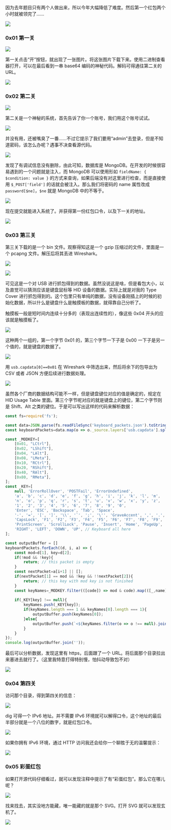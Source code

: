 因为去年题目只有两个人做出来，所以今年大幅降低了难度。然后第一个红包两个小时就被领完了……

![](0.png)

### 0x01 第一关

![](1_hint.png)

第一关点击“开”按钮，就出现了一张图片。将这张图片下载下来。使用二进制查看器打开，可以在最后看到一串 base64 编码的神秘代码。解码可得通往第二关的 URL。

![](1_base64.png)

### 0x02 第二关

![](2_entry.png)

第二关是一个神秘的系统，首先告诉了你一个账号，我们用这个账号试试。

![](2_guest.png)

并没有用，还被嘴臭了一番……不过它提示了我们要用“admin”去登录，但是不知道密码，该怎么办呢？遇事不决查看源代码。

![](2_debug.png)

发现了有调试信息没有删除，由此可知，数据库是 MongoDB。在开发的时候很容易遇到的一个问题就是注入，而 MongoDB 可以使用形如 `fieldName: { $condition: value }` 的方式来查询，如果后端没有对这里进行检查，而是直接使用 `$_POST['field']` 的话就会被注入。那么我们将密码的 name 属性改成 `password[$ne]`，`$ne` 就是 MongoDB 中的不等于。

![](2_injection.png)

现在提交就能进入系统了。并获得第一份红包口令，以及下一关的地址。

![](2_ok.png)

### 0x03 第三关

第三关下载的是一个 bin 文件。观察得知这是一个 gzip 压缩过的文件，里面是一个 pcapng 文件。解压后将其丢进 Wireshark。

![](3_gzip.png)

![](3_wireshark.png)

可见这是一个对 USB 进行抓包得到的数据。虽然没说这是啥，但是看包大小，以及直觉可以猜测应该是键盘鼠标等 HID 设备的数据。实际上就是对我的 Type Cover 进行抓包得到的。这个包里只有单纯的数据，没有设备刚插上的时候的初始化数据，所以什么是键盘什么是触摸板的数据，就得靠自己分析了。

触摸板一般是短时间内连续十分多的（表现出连续性的），像这些 0x04 开头的应该就是触摸板了。

![](3_trackpad.png)

这种两个一组的，第一个字节 0x01 的，第三个字节一下子是 0x00 一下子是另一个值的，就是键盘的数据了。

![](3_keyboard.png)

用 `usb.capdata[0]==0x01` 在 Wireshark 中筛选出来，然后将余下的包导出为 CSV 或者 JSON 方便后续进行数据处理。

![](3_exportcsv.png)

虽然各个厂商的数据结构可能不一样，但是键盘键位对应的值是确定的，规定在 HID Usage Table 里面。第三个字节呢对应的就是键盘上的键位，第二个字节则是 Shift、Alt 之类的键位。于是可以写出这样的代码来解析数据：

```javascript
const fs=require('fs');

const data=JSON.parse(fs.readFileSync('keyboard_packets.json').toString());
const keyboardPackets=data.map(o => o._source.layers['usb.capdata'].split(':').map(n => parseInt(n, 16)));

const _MODKEY=[
	[0x01, "LCtrl"],
	[0x02, "LShift"],
	[0x04, "LAlt"],
	[0x08, "LMeta"],
	[0x10, "RCtrl"],
	[0x20, "RShift"],
	[0x40, "RAlt"],
	[0x80, "RMeta"],
];
const _KEY=[
	null, 'ErrorRollOver', 'POSTFail', 'ErrorUndefined',
	'a', 'b', 'c', 'd', 'e', 'f', 'g', 'h', 'i', 'j', 'k', 'l', 'm',
	'n', 'o', 'p', 'q', 'r', 's', 't', 'u', 'v', 'w', 'x', 'y', 'z',
	'1', '2', '3', '4', '5', '6', '7', '8', '9', '0',
	'Enter', 'ESC', 'Backspace', 'Tab', 'Space',
	'-', '=', '[', ']', '\\', '`', ';', '\'', 'GraveAccent', ',', '.', '/',
	'CapsLock', 'F1', 'F2', 'F3', 'F4', 'F5', 'F6', 'F7', 'F8', 'F9', 'F10', 'F11', 'F12',
	'PrintScreen', 'ScrollLock', 'Pause', 'Insert', 'Home', 'PageUp', 'DeleteForward', 'End', 'PageDown',
	'RIGHT', 'LEFT', 'DOWN', 'UP', // Keyboard all here
];

const outputBuffer = []
keyboardPackets.forEach((d, i, a) => {
	const mod=d[1], key=d[2];
	if(!mod && !key){
		return; // this packet is empty
	}
	const nextPacket=a[i+1] || [];
	if(nextPacket[1] == mod && !key && !!nextPacket[2]){
		return; // this key with mod key is not finished
	}
	const keyNames=_MODKEY.filter(([code]) => mod & code).map(([_,name]) => name);
	
	if(_KEY[key] !== null){
		keyNames.push(_KEY[key]);
		if(keyNames.length === 1 && keyNames[0].length === 1){
			outputBuffer.push(keyNames[0]);
		}else{
			outputBuffer.push(`<${keyNames.filter(o => o !== null).join('+')}>`);
		}
	}
});
console.log(outputBuffer.join(''));
```

最后可以分析数据，发现这里有 https，后面跟了一个 URL。将后面那个目录拉出来塞进去就行了。（这里我特意打得特别慢，怕抖动导致包不对）

![](3_parsed.png)

### 0x04 第四关

访问那个目录，得到第四关的信息：

![](4_hint.png)

dig 可得一个 IPv6 地址。并不需要 IPv6 环境就可以解得口令，这个地址的最后半部分就是一个八位的数字，就是红包口令。

![](4_dig.png)

如果你拥有 IPv6 环境，通过 HTTP 访问我还会给你一个聊胜于无的温馨提示：

![](4_v6hint.png)

### 0x05 彩蛋红包

如果打开源代码仔细看过，就可以发现注释中提示了有“彩蛋红包”。那么它在哪儿呢？

![](0_hint.png)

找来找去，其实没地方能藏，唯一能藏的就是那个 SVG。打开 SVG 就可以发现玄机了。

![](0_easternegg.png)
